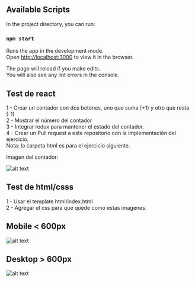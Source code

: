 ## Available Scripts

In the project directory, you can run:

### `npm start`

Runs the app in the development mode.<br>
Open [http://localhost:3000](http://localhost:3000) to view it in the browser.

The page will reload if you make edits.<br>
You will also see any lint errors in the console.

## Test de react

1 - Crear un contador con dos botones, uno que suma (+1) y otro que resta (-1)<br>
2 - Mostrar el número del contador<br>
3 - Integrar redux para mantener el estado del contador.<br>
4 - Crear un Pull request a este repositorio con la implementación del ejercicio.<br>
Nota: la carpeta html es para el ejercicio siguiente.

Imagen del contador:

![alt text](https://dzwonsemrish7.cloudfront.net/items/1M0I2J1V0t3i1Q1m360d/Screen%20Shot%202018-07-26%20at%2002.29.26.png)

## Test de html/csss
1 - Usar el template html/index.html<br>
2 - Agregar el css para que quede como estas imagenes.<br>

## Mobile < 600px
![alt text](https://dzwonsemrish7.cloudfront.net/items/3m34141R2v1W0v0L2j0c/test-layout-mobile.png?v=c2b9a871)
<br>

## Desktop > 600px
![alt text](https://dzwonsemrish7.cloudfront.net/items/3X2F3F2R122u402h211u/test-layout-min-600px.png?v=db1be928)

